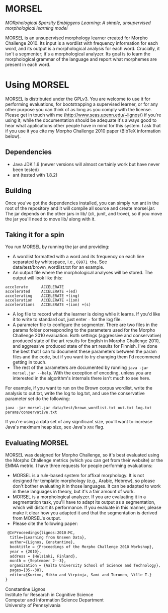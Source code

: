 MORSEL
======

*MORphological Sparsity Embiggens Learning: A simple, unsupervised morphological learning model*

MORSEL is an unsupervised morphology learner created for Morpho Challenge 2010. Its input is a wordlist with
frequency information for each word, and its output is a morphological analysis for each word. Crucially, it
isn't a segmenter; it's a morphological analyzer. Its goal is to learn the morphological grammar of the language
and report what morphemes are present in each word.

Using MORSEL
============
MORSEL is distributed under the GPLv3. You are welcome to use it for performing evaluations, for bootstrapping
a supervised learner, or for any other purpose you can think of as long as you comply with the license. Please
get in touch with me (http://www.seas.upenn.edu/~lignos/) if you're using it; while the documentation should
be adequate it's always good to hear what applications other people have in mind for this system. I ask that
if you use it you cite my Morpho Challenge 2010 paper (BibTeX information below).

## Dependencies
- Java JDK 1.6 (newer versions will almost certainly work but have never been tested)
- ant (tested with 1.8.2)

## Building
Once you've got the dependencies installed, you can simply run ant in the root of the repository and it will compile
all source and create morsel.jar. The jar depends on the other jars in lib/ (cli, junit, and trove), so if you move 
the jar you'll need to move lib/ along with it.

## Taking it for a spin
You run MORSEL by running the jar and providing:
* A wordlist formatted with a word and its frequency on each line separated by whitespace, i.e., `69971 the`. 
  See data/test/brown_wordlist.txt for an example.
* An output file where the morphological analyses will be stored. The output will look like this:

```text
accelerate      ACCELERATE
accelerated     ACCELERATE +(ed)
accelerating    ACCELERATE +(ing)
acceleration    ACCELERATE +(ion)
accelerations   ACCELERATE +(ion) +(s)
```

* A log file to record what the learner is doing while it learns. If you'd like it to write to standard out, just enter 
  `-` for the log file.
* A parameter file to configure the segmenter. There are two files in the params folder corresponding to the 
  parameters used for the Morpho Challenge 2010 evaluation. Both settings (aggressive and conservative) produced state 
  of the art results for English in Morpho Challenge 2010, and aggressive produced state of the art results for Finnish.
  I've done the best that I can to document these parameters between the param files and the code, but if you want
  to try changing them I'd recommend getting in touch.
* The rest of the parameters are documented by running `java -jar morsel.jar --help`. With the exception of encoding,
  unless you are interested in the algorithm's internals there isn't much to see here.
  
For example, if you want to run on the Brown corpus wordlist, write the analysis to out.txt, write the log to log.txt,
and use the conservative parameter set do the following:

`java -jar morsel.jar data/test/brown_wordlist.txt out.txt log.txt params/conservative.txt`

If you're using a data set of any significant size, you'll want to increase Java's maximum heap size, see Java's
`Xmx` flag.

## Evaluating MORSEL
MORSEL was designed for Morpho Challenge, so it's best evaluated using the Morpho Challenge metrics (which you
can get from their website) or the EMMA metric. I have three requests for people performing evaluations:
* MORSEL is a rule-based system for affixal morphology. It is not designed for templatic morphology (e.g., Arabic,
  Hebrew), so please don't bother evaluating it in those languages. It can be adapted to work in these languages
  in theory, but it's a fair amount of work.
* MORSEL is a morphological analyzer. If you are evaluating it in a segmentation task, you'll have to adapt its
  output as a segmentation, which will distort its performance. If you evaluate in this manner, please make it clear 
  how you adapted it and that the segmentation is derived from MORSEL's output.
* Please cite the following paper:

```latex
 @InProceedings{lignos:2010:MC,
  title={Learning from Unseen Data},
  author={Lignos, Constantine},
  booktitle = {Proceedings of the Morpho Challenge 2010 Workshop},
  year = {2010},
  address = {Helsinki, Finland},
  month = {September 2--3},
  organization = {Aalto University School of Science and Technology},
  pages={35--38},
  editor={Kurimo, Mikko and Virpioja, Sami and Turunen, Ville T.}
}
```

Constantine Lignos  
Institute for Research in Cognitive Science  
Computer and Information Science Department  
University of Pennsylvania
